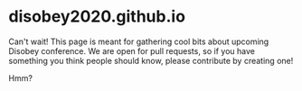 # disobey2020.github.io

Can't wait! This page is meant for gathering cool bits about upcoming Disobey conference. We are open for pull requests, so if you have something you think people should know, please contribute by creating one!

Hmm?
